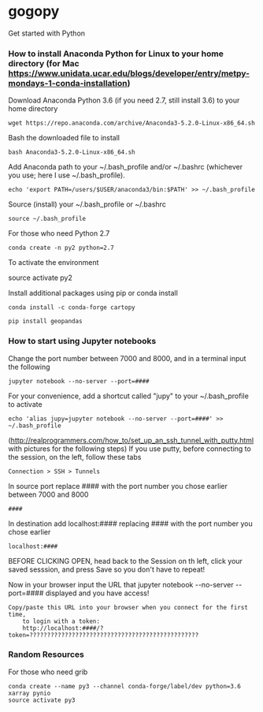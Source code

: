 # gogopy
Get started with Python

### How to install Anaconda Python for Linux to your home directory (for Mac https://www.unidata.ucar.edu/blogs/developer/entry/metpy-mondays-1-conda-installation)

Download Anaconda Python 3.6 (if you need 2.7, still install 3.6) to your home directory

	wget https://repo.anaconda.com/archive/Anaconda3-5.2.0-Linux-x86_64.sh

Bash the downloaded file to install

	bash Anaconda3-5.2.0-Linux-x86_64.sh

Add Anaconda path to your ~/.bash_profile and/or ~/.bashrc (whichever you use; here I use ~/.bash_profile).

	echo 'export PATH=/users/$USER/anaconda3/bin:$PATH' >> ~/.bash_profile

Source (install) your ~/.bash_profile or ~/.bashrc

	source ~/.bash_profile

For those who need Python 2.7

	conda create -n py2 python=2.7
  
To activate the environment

  source activate py2

Install additional packages using pip or conda install

	conda install -c conda-forge cartopy

	pip install geopandas

### How to start using Jupyter notebooks

Change the port number between 7000 and 8000, and in a terminal input the following

	jupyter notebook --no-server --port=####

For your convenience, add a shortcut called "jupy" to your ~/.bash_profile to activate

	echo 'alias jupy=jupyter notebook --no-server --port=####' >> ~/.bash_profile

(http://realprogrammers.com/how_to/set_up_an_ssh_tunnel_with_putty.html with pictures for the following steps)
If you use putty, before connecting to the session, on the left, follow these tabs

	Connection > SSH > Tunnels

In source port replace #### with the port number you chose earlier between 7000 and 8000

	####

In destination add localhost:#### replacing #### with the port number you chose earlier

	localhost:####

BEFORE CLICKING OPEN, head back to the Session on th left, click your saved sesssion, and press Save so you don't have to repeat!

Now in your browser input the URL that jupyter notebook --no-server --port=#### displayed and you have access!

	Copy/paste this URL into your browser when you connect for the first time,
	    to login with a token:
		http://localhost:####/?token=????????????????????????????????????????????????

### Random Resources

For those who need grib

	conda create --name py3 --channel conda-forge/label/dev python=3.6 xarray pynio
	source activate py3

